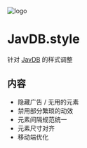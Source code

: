 ![logo](https://s1.ax1x.com/2022/04/01/q5lzYn.png "JavPack")

# JavDB.style

针对 [JavDB](https://javdb.com/) 的样式调整

## 内容

- 隐藏广告 / 无用的元素
- 禁用部分繁琐的动效
- 元素间隔规范统一
- 元素尺寸对齐
- 移动端优化
